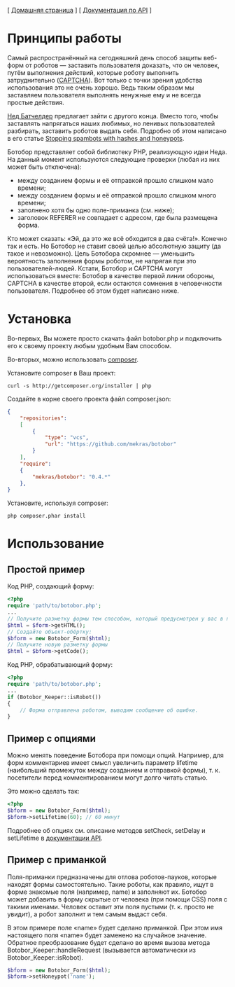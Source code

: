 [ [Домашняя страница](http://mekras.github.com/botobor/) ] [ [Документация по API](http://mekras.github.com/botobor/api/) ]

Принципы работы
===============

Самый распространённый на сегодняшний день способ защиты веб-форм от роботов — заставить
пользователя доказать, что он человек, путём выполнения действий, которые роботу выполнить
затруднительно ([CAPTCHA](http://ru.wikipedia.org/wiki/CAPTCHA)). Вот только с точки зрения
удобства использования это не очень хорошо. Ведь таким образом мы заставляем пользователя выполнять
ненужные ему и не всегда простые действия.

[Нед Батчелдер](http://nedbatchelder.com/site/aboutned.html) предлагает зайти с другого конца.
Вместо того, чтобы заставлять напрягаться наших любимых, но ленивых пользователей разбирать,
заставить роботов выдать себя. Подробно об этом написано в его статье
[Stopping spambots with hashes and honeypots](http://nedbatchelder.com/text/stopbots.html).

Ботобор представляет собой библиотеку PHP, реализующую идеи Неда. На данный момент используются
следующие проверки (любая из них может быть отключена):

* между созданием формы и её отправкой прошло слишком мало времени;
* между созданием формы и её отправкой прошло слишком много времени;
* заполнено хотя бы одно поле-приманка (см. ниже);
* заголовок REFERER не совпадает с адресом, где была размещена форма.

Кто может сказать: «Эй, да это же всё обходится в два счёта!». Конечно так и есть. Но Ботобор не
ставит своей целью абсолютную защиту (да такое и невозможно). Цель Ботобора скромнее — уменьшить
вероятность заполнения формы роботом, не напрягая при это пользователей-людей. Кстати, Ботобор и
CAPTCHA могут использоваться вместе: Ботобор в качестве первой линии обороны, CAPTCHA в качестве
второй, если остаются сомнения в человечности пользователя. Подробнее об этом будет написано ниже.

Установка
=========

Во-первых, Вы можете просто скачать файл botobor.php и подключить его к своему проекту любым
удобным Вам способом.

Во-вторых, можно использовать [composer](http://getcomposer.org/).

Установите composer в Ваш проект:

    curl -s http://getcomposer.org/installer | php

Создайте в корне своего проекта файл composer.json:

```json
{
    "repositories":
    [
        {
            "type": "vcs",
            "url": "https://github.com/mekras/botobor"
        }
    ],
    "require":
    {
        "mekras/botobor": "0.4.*"
    },
}
```

Установите, используя composer:

    php composer.phar install

Использование
=============

Простой пример
--------------

Код PHP, создающий форму:

```php
<?php
require 'path/to/botobor.php';
...
// Получите разметку формы тем способом, который предусмотрен у вас в проекте, например:
$html = $form->getHTML();
// Создайте объект-обёртку:
$bform = new Botobor_Form($html);
// Получите новую разметку формы
$html = $bform->getCode();
```

Код PHP, обрабатывающий форму:

```php
<?php
require 'path/to/botobor.php';
...
if (Botobor_Keeper::isRobot())
{
    // Форма отправлена роботом, выводим сообщение об ошибке.
}
```

Пример с опциями
----------------

Можно менять поведение Ботобора при помощи опций. Например, для форм комментариев имеет смысл
увеличить параметр lifetime (наибольший промежуток между созданием и отправкой формы), т. к.
посетители перед комментированием могут долго читать статью.

Это можно сделать так:

```php
<?php
$bform = new Botobor_Form($html);
$bform->setLifetime(60); // 60 минут
```

Подробнее об опциях см. описание методов setCheck, setDelay и setLifetime в
[документации API](http://mekras.github.com/botobor/api/).

Пример с приманкой
------------------

Поля-приманки предназначены для отлова роботов-пауков, которые находят формы самостоятельно.
Такие роботы, как правило, ищут в форме знакомые поля (например, name) и заполняют их. Ботобор
может добавить в форму скрытые от человека (при помощи CSS) поля с такими именами. Человек
оставит эти поля пустыми (т. к. просто не увидит), а робот заполнит и тем самым выдаст себя.

В этом примере поле «name» будет сделано приманкой. При этом имя настоящего поля «name» будет
заменено на случайное значение. Обратное преобразование будет сделано во время вызова
метода Botobor_Keeper::handleRequest (вызывается автоматически из Botobor_Keeper::isRobot).

```php
$bform = new Botobor_Form($html);
$bform->setHoneypot('name');
```

